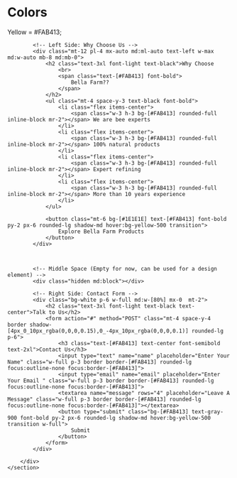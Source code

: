# Colors

Yellow = #FAB413;

<section class="container mx-auto px-4 py-20" style="background-image: url('Assets/images/path_bee.svg'); background-size: cover;">
        <div class="grid grid-cols-1 md:grid-cols-[45%_10%_45%]  items-center">
            
            <!-- Left Side: Why Choose Us -->
            <div class="mt-12 pl-4 mx-auto md:ml-auto text-left w-max md:w-auto mb-8 md:mb-0">
                <h2 class="text-3xl font-light text-black">Why Choose 
                    <br>
                    <span class="text-[#FAB413] font-bold">
                        Bella Farm??
                    </span>
                </h2>
                <ul class="mt-4 space-y-3 text-black font-bold">
                    <li class="flex items-center">
                        <span class="w-3 h-3 bg-[#FAB413] rounded-full inline-block mr-2"></span> We are bee experts
                    </li>
                    <li class="flex items-center">
                        <span class="w-3 h-3 bg-[#FAB413] rounded-full inline-block mr-2"></span> 100% natural products
                    </li>
                    <li class="flex items-center">
                        <span class="w-3 h-3 bg-[#FAB413] rounded-full inline-block mr-2"></span> Expert refining
                    </li>
                    <li class="flex items-center">
                        <span class="w-3 h-3 bg-[#FAB413] rounded-full inline-block mr-2"></span> More than 10 years experience
                    </li>
                </ul>
            
                <button class="mt-6 bg-[#1E1E1E] text-[#FAB413] font-bold py-2 px-6 rounded-lg shadow-md hover:bg-yellow-500 transition">
                    Explore Bella Farm Products
                </button>
            </div>
            
            

            <!-- Middle Space (Empty for now, can be used for a design element) -->
            <div class="hidden md:block"></div>

            <!-- Right Side: Contact Form -->
            <div class="bg-white p-6 w-full md:w-[80%] mx-0  mt-2">
                <h2 class="text-3xl font-light text-black text-center">Talk to Us</h2>
                <form action="#" method="POST" class="mt-4 space-y-4 border shadow-[4px_0_10px_rgba(0,0,0,0.15),0_-4px_10px_rgba(0,0,0,0.1)] rounded-lg p-6">
                    <h3 class="text-[#FAB413] text-center font-semibold text-2xl">Contact Us</h3>
                    <input type="text" name="name" placeholder="Enter Your Name" class="w-full p-3 border border-[#FAB413] rounded-lg focus:outline-none focus:border-[#FAB413]">
                    <input type="email" name="email" placeholder="Enter Your Email " class="w-full p-3 border border-[#FAB413] rounded-lg focus:outline-none focus:border-[#FAB413]">
                    <textarea name="message" rows="4" placeholder="Leave A Message" class="w-full p-3 border border-[#FAB413] rounded-lg focus:outline-none focus:border-[#FAB413]"></textarea>
                    <button type="submit" class="bg-[#FAB413] text-gray-900 font-bold py-2 px-6 rounded-lg shadow-md hover:bg-yellow-500 transition w-full">
                        Submit
                    </button>
                </form>
            </div>

        </div>
    </section>
